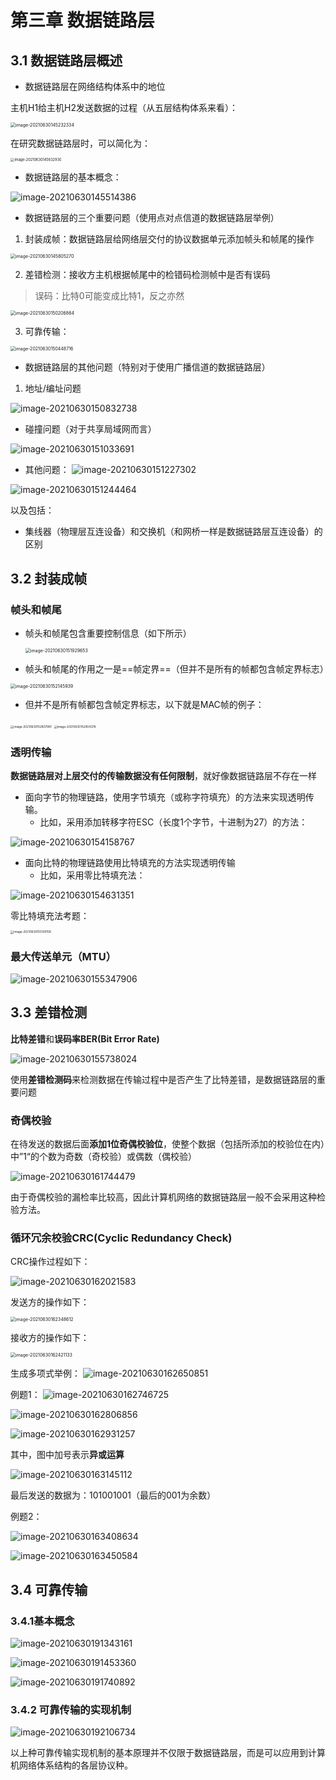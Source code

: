 # 第三章 数据链路层

## 3.1 数据链路层概述

- 数据链路层在网络结构体系中的地位

主机H1给主机H2发送数据的过程（从五层结构体系来看）：

<img src="images/image-20210630145232334.png" alt="image-20210630145232334" style="zoom:50%;" />

在研究数据链路层时，可以简化为：

<img src="images/image-20210630145632930.png" alt="image-20210630145632930" style="zoom:40%;" />

- 数据链路层的基本概念：

![image-20210630145514386](images/image-20210630145514386.png)

- 数据链路层的三个重要问题（使用点对点信道的数据链路层举例）

1. 封装成帧：数据链路层给网络层交付的协议数据单元添加帧头和帧尾的操作

<img src="images/image-20210630145805270.png" alt="image-20210630145805270" style="zoom:50%;" />

2. 差错检测：接收方主机根据帧尾中的检错码检测帧中是否有误码

> 误码：比特0可能变成比特1，反之亦然

<img src="images/image-20210630150206864.png" alt="image-20210630150206864" style="zoom: 50%;" />

3. 可靠传输：

<img src="images/image-20210630150448716.png" alt="image-20210630150448716" style="zoom:50%;" />

- 数据链路层的其他问题（特别对于使用广播信道的数据链路层）

1. 地址/编址问题

![image-20210630150832738](images/image-20210630150832738.png)

- 碰撞问题（对于共享局域网而言）

![image-20210630151033691](images/image-20210630151033691.png)

- 其他问题：
  ![image-20210630151227302](images/image-20210630151227302.png)

![image-20210630151244464](images/image-20210630151244464.png)

以及包括：

- 集线器（物理层互连设备）和交换机（和网桥一样是数据链路层互连设备）的区别

## 3.2 封装成帧

### 帧头和帧尾

- 帧头和帧尾包含重要控制信息（如下所示）

  <img src="images/image-20210630151929653.png" alt="image-20210630151929653" style="zoom: 50%;" />

- 帧头和帧尾的作用之一是==帧定界==（但并不是所有的帧都包含帧定界标志）

<img src="images/image-20210630152145939.png" alt="image-20210630152145939" style="zoom:50%;" />

- 但并不是所有帧都包含帧定界标志，以下就是MAC帧的例子：

<img src="images/image-20210630152807981.png" alt="image-20210630152807981" style="zoom: 33%;" />

<img src="images/image-20210630152904378.png" alt="image-20210630152904378" style="zoom:33%;" />

### 透明传输

**数据链路层对上层交付的传输数据没有任何限制**，就好像数据链路层不存在一样

- 面向字节的物理链路，使用字节填充（或称字符填充）的方法来实现透明传输。
  - 比如，采用添加转移字符ESC（长度1个字节，十进制为27）的方法：

![image-20210630154158767](images/image-20210630154158767.png)

- 面向比特的物理链路使用比特填充的方法实现透明传输
  - 比如，采用零比特填充法：

![image-20210630154631351](images/image-20210630154631351.png)

零比特填充法考题：

<img src="images/image-20210630155100158.png" alt="image-20210630155100158" style="zoom:33%;" />

### 最大传送单元（MTU）

![image-20210630155347906](images/image-20210630155347906.png)

## 3.3 差错检测

**比特差错**和**误码率BER(Bit Error Rate)**

![image-20210630155738024](images/image-20210630155738024.png)

使用**差错检测码**来检测数据在传输过程中是否产生了比特差错，是数据链路层的重要问题

### 奇偶校验

在待发送的数据后面**添加1位奇偶校验位**，使整个数据（包括所添加的校验位在内）中”1“的个数为奇数（奇校验）或偶数（偶校验）

![image-20210630161744479](images/image-20210630161744479.png)

由于奇偶校验的漏检率比较高，因此计算机网络的数据链路层一般不会采用这种检验方法。

### 循环冗余校验CRC(Cyclic Redundancy Check)

CRC操作过程如下：

![image-20210630162021583](images/image-20210630162021583.png)

发送方的操作如下：

<img src="images/image-20210630162348612.png" alt="image-20210630162348612" style="zoom:50%;" />

接收方的操作如下：

<img src="images/image-20210630162421133.png" alt="image-20210630162421133" style="zoom:50%;" />

生成多项式举例：
![image-20210630162650851](images/image-20210630162650851.png)

例题1：
![image-20210630162746725](images/image-20210630162746725.png)

![image-20210630162806856](images/image-20210630162806856.png)

![image-20210630162931257](images/image-20210630162931257.png)

其中，图中加号表示**异或运算**

![image-20210630163145112](images/image-20210630163145112.png)

最后发送的数据为：101001001（最后的001为余数）

例题2：

![image-20210630163408634](images/image-20210630163408634.png)

![image-20210630163450584](images/image-20210630163450584.png)

## 3.4 可靠传输

### 3.4.1基本概念

![image-20210630191343161](images/image-20210630191343161.png)

![image-20210630191453360](images/image-20210630191453360.png)

![image-20210630191740892](images/image-20210630191740892.png)

### 3.4.2 可靠传输的实现机制

![image-20210630192106734](images/image-20210630192106734.png)

以上种可靠传输实现机制的基本原理并不仅限于数据链路层，而是可以应用到计算机网络体系结构的各层协议种。
